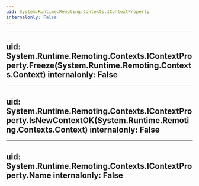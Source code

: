 ```yaml
---
uid: System.Runtime.Remoting.Contexts.IContextProperty
internalonly: False
---
```


---
uid: System.Runtime.Remoting.Contexts.IContextProperty.Freeze(System.Runtime.Remoting.Contexts.Context)
internalonly: False
---

---
uid: System.Runtime.Remoting.Contexts.IContextProperty.IsNewContextOK(System.Runtime.Remoting.Contexts.Context)
internalonly: False
---

---
uid: System.Runtime.Remoting.Contexts.IContextProperty.Name
internalonly: False
---
